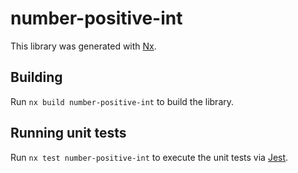 # number-positive-int

This library was generated with [Nx](https://nx.dev).

## Building

Run `nx build number-positive-int` to build the library.

## Running unit tests

Run `nx test number-positive-int` to execute the unit tests via [Jest](https://jestjs.io).
